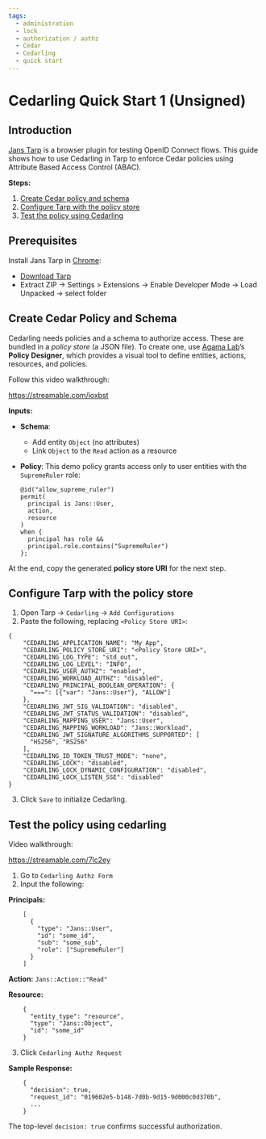```yaml
---
tags:
  - administration
  - lock
  - authorization / authz
  - Cedar
  - Cedarling
  - quick start
---
```


# Cedarling Quick Start 1 (Unsigned)

## Introduction

[Jans Tarp](../../demos/jans-tarp) is a browser plugin for testing OpenID Connect flows. This guide shows how to use Cedarling in Tarp to enforce Cedar policies using Attribute Based Access Control (ABAC).

**Steps:**

1. [Create Cedar policy and schema](#create-cedar-policy-and-schema)
2. [Configure Tarp with the policy store](#configure-tarp-with-the-policy-store)
3. [Test the policy using Cedarling](#test-the-policy-using-cedarling)

## Prerequisites

Install Jans Tarp in [Chrome](https://www.google.com/chrome/index.html):

* [Download Tarp](https://github.com/JanssenProject/jans/releases/download/nightly/demo-jans-tarp-chrome-nightly.zip)
* Extract ZIP → Settings > Extensions → Enable Developer Mode → Load Unpacked → select folder

## Create Cedar Policy and Schema

Cedarling needs policies and a schema to authorize access. These are bundled in a *policy store* (a JSON file). To create one, use [Agama Lab](https://cloud.gluu.org/agama-lab)’s **Policy Designer**, which provides a visual tool to define entities, actions, resources, and policies.

Follow this video walkthrough:

https://streamable.com/ioxbst

**Inputs:**

- **Schema**:
  - Add entity `Object` (no attributes)
  - Link `Object` to the `Read` action as a resource
- **Policy**:
  This demo policy grants access only to user entities with the `SupremeRuler` role:
  
  ```
  @id("allow_supreme_ruler")
  permit(
    principal is Jans::User,
    action,
    resource
  )
  when {
    principal has role &&
    principal.role.contains("SupremeRuler")
  };
  ```

At the end, copy the generated **policy store URI** for the next step.

## Configure Tarp with the policy store 

1. Open Tarp → `Cedarling` → `Add Configurations`
2. Paste the following, replacing `<Policy Store URI>`:

  ```
  {
      "CEDARLING_APPLICATION_NAME": "My App",
      "CEDARLING_POLICY_STORE_URI": "<Policy Store URI>",
      "CEDARLING_LOG_TYPE": "std_out",
      "CEDARLING_LOG_LEVEL": "INFO",
      "CEDARLING_USER_AUTHZ": "enabled",
      "CEDARLING_WORKLOAD_AUTHZ": "disabled",
      "CEDARLING_PRINCIPAL_BOOLEAN_OPERATION": {
        "===": [{"var": "Jans::User"}, "ALLOW"]
      },
      "CEDARLING_JWT_SIG_VALIDATION": "disabled",
      "CEDARLING_JWT_STATUS_VALIDATION": "disabled",
      "CEDARLING_MAPPING_USER": "Jans::User",
      "CEDARLING_MAPPING_WORKLOAD": "Jans::Workload",
      "CEDARLING_JWT_SIGNATURE_ALGORITHMS_SUPPORTED": [
        "HS256", "RS256"
      ],
      "CEDARLING_ID_TOKEN_TRUST_MODE": "none",
      "CEDARLING_LOCK": "disabled",
      "CEDARLING_LOCK_DYNAMIC_CONFIGURATION": "disabled",
      "CEDARLING_LOCK_LISTEN_SSE": "disabled"
  }
  ```

3. Click `Save` to initialize Cedarling.

## Test the policy using cedarling 

Video walkthrough:

https://streamable.com/7lc2ey

1. Go to `Cedarling Authz Form`
2. Input the following:

**Principals:**

```
    [
      {
        "type": "Jans::User",
        "id": "some_id",
        "sub": "some_sub",
        "role": ["SupremeRuler"]
      }
    ]
```

**Action:** `Jans::Action::"Read"`

**Resource:**

```
    {
      "entity_type": "resource",
      "type": "Jans::Object",
      "id": "some_id"
    }
```

3. Click `Cedarling Authz Request`

**Sample Response:**

```
    {
      "decision": true,
      "request_id": "019602e5-b148-7d0b-9d15-9d000c0d370b",
      ...
    }
```

The top-level `decision: true` confirms successful authorization.
